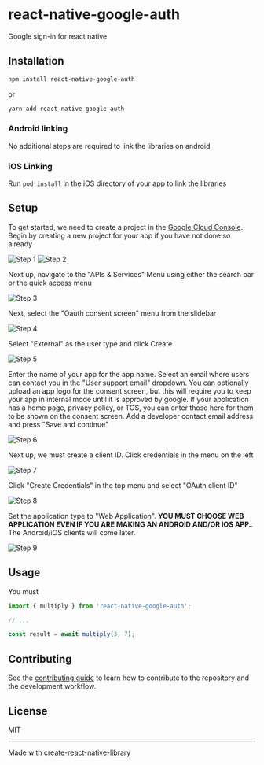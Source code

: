 # react-native-google-auth

Google sign-in for react native

## Installation

```sh
npm install react-native-google-auth
```
or
```sh
yarn add react-native-google-auth
```

### Android linking
No additional steps are required to link the libraries on android
### iOS Linking
Run `pod install` in the iOS directory of your app to link the libraries
## Setup
To get started, we need to create a project in the [Google Cloud Console](https://console.cloud.google.com/). Begin by creating a new project for your app if you have not done so already


![Step 1](https://github.com/GNUGradyn/react-native-google-auth/blob/main/img/1.png?raw=true)
![Step 2](https://github.com/GNUGradyn/react-native-google-auth/blob/main/img/2.png?raw=true)


Next up, navigate to the "APIs & Services" Menu using either the search bar or the quick access menu


![Step 3](https://github.com/GNUGradyn/react-native-google-auth/blob/main/img/3.png?raw=true)


Next, select the "Oauth consent screen" menu from the slidebar

![Step 4](https://github.com/GNUGradyn/react-native-google-auth/blob/main/img/6.png?raw=true)


Select "External" as the user type and click Create

![Step 5](https://github.com/GNUGradyn/react-native-google-auth/blob/main/img/7.png?raw=true)

Enter the name of your app for the app name. Select an email where users can contact you in the "User support email" dropdown. You can optionally upload an app logo for the consent screen, but this will require you to keep your app in internal mode until it is approved by google. If your application has a home page, privacy policy, or TOS, you can enter those here for them to be shown on the consent screen. Add a developer contact email address and press "Save and continue"

![Step 6](https://github.com/GNUGradyn/react-native-google-auth/blob/main/img/8.png?raw=true)

Next up, we must create a client ID. Click credentials in the menu on the left

![Step 7](https://github.com/GNUGradyn/react-native-google-auth/blob/main/img/4.png?raw=true)


Click "Create Credentials" in the top menu and select "OAuth client ID"

![Step 8](https://github.com/GNUGradyn/react-native-google-auth/blob/main/img/5.png?raw=true)

Set the application type to "Web Application". **YOU MUST CHOOSE WEB APPLICATION EVEN IF YOU ARE MAKING AN ANDROID AND/OR IOS APP.**. The Android/iOS clients will come later.

![Step 9](https://github.com/GNUGradyn/react-native-google-auth/blob/main/img/9.png?raw=true)
## Usage


You must 
```js
import { multiply } from 'react-native-google-auth';

// ...

const result = await multiply(3, 7);
```
## Contributing
See the [contributing guide](CONTRIBUTING.md) to learn how to contribute to the repository and the development workflow.
## License

MIT

---

Made with [create-react-native-library](https://github.com/callstack/react-native-builder-bob)

